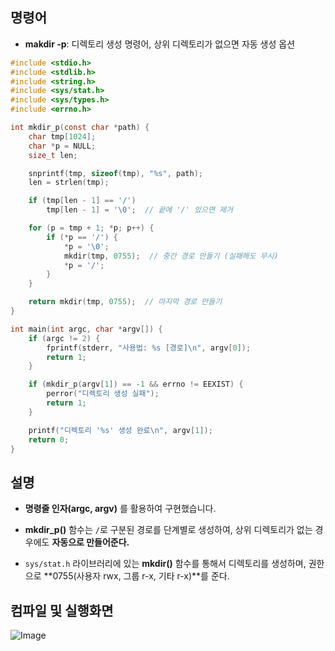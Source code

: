 ## 명령어
- **makdir -p**: 디렉토리 생성 명령어, 상위 디렉토리가 없으면 자동 생성 옵션

```c
#include <stdio.h>
#include <stdlib.h>
#include <string.h>
#include <sys/stat.h>
#include <sys/types.h>
#include <errno.h>

int mkdir_p(const char *path) {
    char tmp[1024];
    char *p = NULL;
    size_t len;

    snprintf(tmp, sizeof(tmp), "%s", path);
    len = strlen(tmp);

    if (tmp[len - 1] == '/')
        tmp[len - 1] = '\0';  // 끝에 '/' 있으면 제거

    for (p = tmp + 1; *p; p++) {
        if (*p == '/') {
            *p = '\0';
            mkdir(tmp, 0755);  // 중간 경로 만들기 (실패해도 무시)
            *p = '/';
        }
    }

    return mkdir(tmp, 0755);  // 마지막 경로 만들기
}

int main(int argc, char *argv[]) {
    if (argc != 2) {
        fprintf(stderr, "사용법: %s [경로]\n", argv[0]);
        return 1;
    }

    if (mkdir_p(argv[1]) == -1 && errno != EEXIST) {
        perror("디렉토리 생성 실패");
        return 1;
    }

    printf("디렉토리 '%s' 생성 완료\n", argv[1]);
    return 0;
}
```
## 설명
- **명령줄 인자(argc, argv)** 를 활용하여 구현했습니다.

- **mkdir_p()** 함수는 ``/``로 구분된 경로를 단계별로 생성하여,
상위 디렉토리가 없는 경우에도 **자동으로 만들어준다.**

- ``sys/stat.h`` 라이브러리에 있는 **mkdir()** 함수를 통해서 디렉토리를 생성하며, 권한으로 **0755(사용자 rwx, 그룹 r-x, 기타 r-x)**를 준다.

## 컴파일 및 실행화면

![Image](https://github.com/user-attachments/assets/fd7ae5ee-eaa9-4be1-a477-984888275a74)